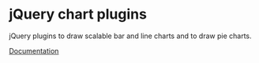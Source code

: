jQuery chart plugins
====================
jQuery plugins to draw scalable bar and line charts and to draw pie charts.

[Documentation](http://liquidstateltd.github.com/jQuery-chart-plugins/)
